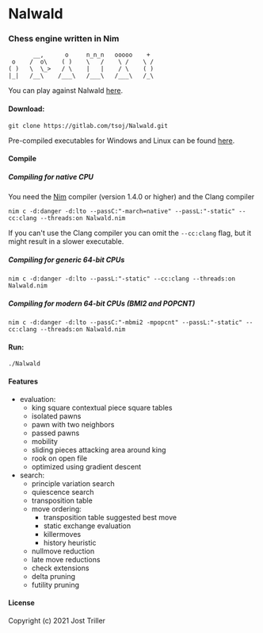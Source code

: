 # Nalwald
### Chess engine written in Nim
```
       __,      o     n_n_n   ooooo    + 
 o    /  o\    ( )    \   /    \ /    \ /
( )   \  \_>   / \    |   |    / \    ( )
|_|   /__\    /___\   /___\   /___\   /_\
```
You can play against Nalwald [here](https://lichess.org/@/squared-chess).
#### Download:
```
git clone https://gitlab.com/tsoj/Nalwald.git
```
Pre-compiled executables for Windows and Linux can be found [here](https://gitlab.com/tsoj/Nalwald/-/releases).
#### Compile

##### Compiling for native CPU
You need the [Nim](https://nim-lang.org/) compiler (version 1.4.0 or higher) and the Clang compiler
```
nim c -d:danger -d:lto --passC:"-march=native" --passL:"-static" --cc:clang --threads:on Nalwald.nim
```
If you can't use the Clang compiler you can omit the `--cc:clang` flag, but it might result in a slower executable.

##### Compiling for generic 64-bit CPUs
```
nim c -d:danger -d:lto --passL:"-static" --cc:clang --threads:on Nalwald.nim
```

##### Compiling for modern 64-bit CPUs (BMI2 and POPCNT)
```
nim c -d:danger -d:lto --passC:"-mbmi2 -mpopcnt" --passL:"-static" --cc:clang --threads:on Nalwald.nim
```

#### Run:
```
./Nalwald
```

#### Features

- evaluation:
  - king square contextual piece square tables
  - isolated pawns
  - pawn with two neighbors
  - passed pawns
  - mobility
  - sliding pieces attacking area around king
  - rook on open file
  - optimized using gradient descent
- search:
  - principle variation search
  - quiescence search
  - transposition table
  - move ordering:
    - transposition table suggested best move
    - static exchange evaluation
    - killermoves
    - history heuristic
  - nullmove reduction
  - late move reductions
  - check extensions
  - delta pruning
  - futility pruning

#### License

Copyright (c) 2021 Jost Triller

